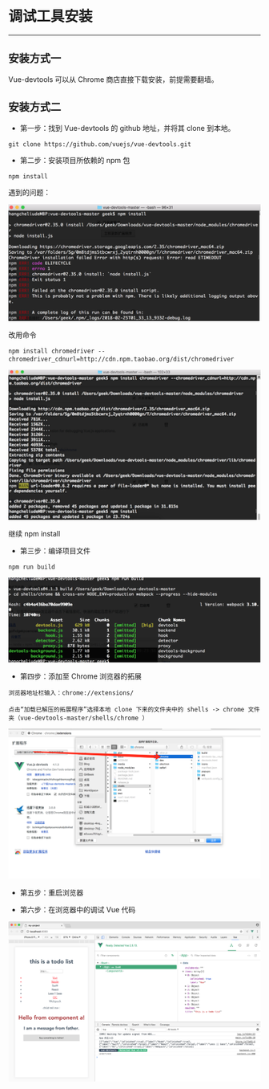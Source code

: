 # 调试工具安装

---

## 安装方式一

Vue-devtools 可以从 Chrome 商店直接下载安装，前提需要翻墙。

## 安装方式二

* 第一步：找到 Vue-devtools 的 github 地址，并将其 clone 到本地。

```
git clone https://github.com/vuejs/vue-devtools.git
```

* 第二步：安装项目所依赖的 npm 包

```
npm install
```

遇到的问题：

![](/assets/Chrome-Vue-tools1.png)

改用命令

```
npm install chromedriver --chromedriver_cdnurl=http://cdn.npm.taobao.org/dist/chromedriver
```

![](/assets/Chrome-Vue-tools3.png)

继续  npm install

* 第三步：编译项目文件

```
npm run build
```

![](/assets/Chrome-Vue-tools4.png)

* 第四步：添加至 Chrome 浏览器的拓展

```
浏览器地址栏输入：chrome://extensions/

点击“加载已解压的拓展程序”选择本地 clone 下来的文件夹中的 shells -> chrome 文件夹（vue-devtools-master/shells/chrome ）
```

![](/assets/Chrome-Vue-tools5.png)

* 第五步：重启浏览器

* 第六步：在浏览器中的调试 Vue 代码

![](/assets/Chrome-Vue-tools6.png)


